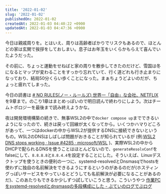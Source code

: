 ```yaml
---
title: '2022-01-02'
slug: '2022-01-02'
publishedOn: 2022-01-02
createdAt: 2022-01-03 04:40:22 +0900
updatedAt: 2022-01-03 04:47:36 +0900
---
```

今日は親戚周りを。とはいえ、周りは高齢者ばかりでリスクもあるので、ほとんどの家は玄関で挨拶をしておしまい。息子はお年玉をいくらかもらえて喜んでいたようだった。

その前に、ちょっと運動をせねばと家の周りを散歩してきたのだけど、雪国は冬になるとマップが変わることをすっかり忘れていて、行く道どれも行き止まりになっており、結局50分くらい歩くことになった。まぁちょうどよいのだが、ちょっと疲れてしまった。

今日の読書は [# NO RULES(ノー・ルールズ) 世界一「自由」な会社、NETFLIX](https://amzn.to/3JtrtFf) を9章まで。のこり1章はまとめっぽいので明日読んで終わりにしよう。次はチームトポロジーを最後まで読み終えようかな。

夜は開発環境構築の続きで、無事WSL2の中で`docker compose up`までできるいようになったので、続きは戻って回線が太くなってから。いくつかハマりどころがあって、一つはdockerの中からWSL2が提供するDNSに接続できないというもの。WSL2のDNSはしばしば問題がおきることが知られているが (例:[WSL2 DNS stops working · Issue #4285 · microsoft/WSL](https://github.com/microsoft/WSL/issues/4285) )、実際WSL2の中からDHCPで配られるDNSを使うことはほとんどないので、`generateResolvConf`をfalseにして、`8.8.8.8`と`8.8.4.4`を設定することにした。そういえば、Linuxデスクトップを使うときの便利の一つに、systemd-resolvedとDnsmasqでhostsを使わずに独自の名前解決をできるようにするというのがあるのだが(ホスティングっぽいサービスをやっているとどうしても名前解決が必要になることがあるのだ)、このあたりもできるか少しずつ試していこうと思う。こういうやつ [作業PCをsystemd-resolvedとdnsmasqの多段構成にした - ぶていのログでぶログ](https://tech.buty4649.net/entry/2021/03/11/103052?utm_source=feed)

